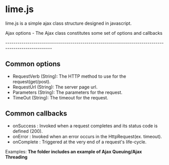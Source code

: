 lime.js
==============

lime.js is a simple ajax class structure designed in javascript.

<p>Ajax options - The Ajax class constitutes some set of options and callbacks</p>
-----------------------------------------------------------------------------------------------------

Common options
-----------------------------------------------------------------------------------------------------
<ul>
<li>RequestVerb (String): The HTTP method to use for the request(get/post).</li>
<li>RequestUrl  (String): The server page url.</li>
<li>Parameters  (String): The parameters for the request.</li>
<li>TimeOut     (String): The timeout for the request.</li>
</ul>

Common callbacks
----------------------------------------------------------------------------------------------------
<ul>
<li>onSuccess             : Invoked when a request completes and its status code is defined (200).</li>
<li>onError               : Invoked when an error occurs in the HttpRequest(ex. timeout).</li>
<li>onComplete            : Triggered at the very end of a request's life-cycle.</li>
</ul>

Examples:
<b>The folder includes an example of Ajax Queuing/Ajax Threading</b>


